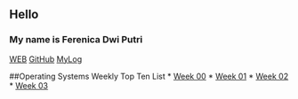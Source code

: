 ## Hello
### My name is Ferenica Dwi Putri

[WEB](https://ferenica.github.io/os202/)
[GitHub](https://github.com/ferenica/os202/)
[MyLog](https://github.com/ferenica/os202/blob/master/TXT/mylog.txt)

##Operating Systems Weekly Top Ten List * [Week 00](W00/) * [Week 01](W01/) * [Week 02](W02/) * [Week 03](W03/) 
